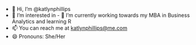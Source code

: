 - 👋 Hi, I’m @katlynphillips
- 👀 I’m interested in - 🌱 I’m currently working towards my MBA in Business Analytics and learning R 
- 📫 You can reach me at katlynphillips@me.com 
- 😄 Pronouns: She/Her

<!---
katlynphillips/katlynphillips is a ✨ special ✨ repository because its `README.md` (this file) appears on your GitHub profile.
You can click the Preview link to take a look at your changes.
--->
